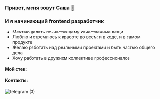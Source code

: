 ### Привет, меня зовут Саша 👋
### И я начинающий frontend разработчик

* Мечтаю делать по-настоящему качественные вещи
* Люблю и стремлюсь к красоте во всем: и в коде, и в самом продукте
* Желаю работать над реальными проектами и быть частью общего дела
* Хочу работать в дружном коллективе профессионалов

#### Мой стек:



#### Контакты:
![telegram (3)](https://user-images.githubusercontent.com/70646350/119164091-ba4c7180-ba64-11eb-838e-7e36153c3694.png)


<!--
**Aleksandra-Shevchenko/Aleksandra-Shevchenko** is a ✨ _special_ ✨ repository because its `README.md` (this file) appears on your GitHub profile.

Here are some ideas to get you started:

- 🔭 I’m currently working on ...
- 🌱 I’m currently learning ...
- 👯 I’m looking to collaborate on ...
- 🤔 I’m looking for help with ...
- 💬 Ask me about ...
- 📫 How to reach me: ...
- 😄 Pronouns: ...
- ⚡ Fun fact: ...
-->
